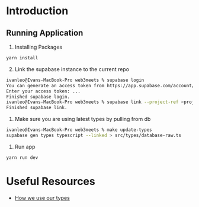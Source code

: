 # Introduction

## Running Application

1. Installing Packages

```bash
yarn install
```

2. Link the supabase instance to the current repo

```bash
ivanleo@Ivans-MacBook-Pro web3meets % supabase login
You can generate an access token from https://app.supabase.com/account/tokens
Enter your access token: ...
Finished supabase login.
ivanleo@Ivans-MacBook-Pro web3meets % supabase link --project-ref <project ref> --password <db password>
Finished supabase link.
```

1. Make sure you are using latest types by pulling from db

```bash
ivanleo@Ivans-MacBook-Pro web3meets % make update-types
supabase gen types typescript --linked > src/types/database-raw.ts
```

1. Run app

```bash
yarn run dev
```

# Useful Resources

- [How we use our types](https://www.ziadmtl.dev/blog/using-supabase-with-typescript)
